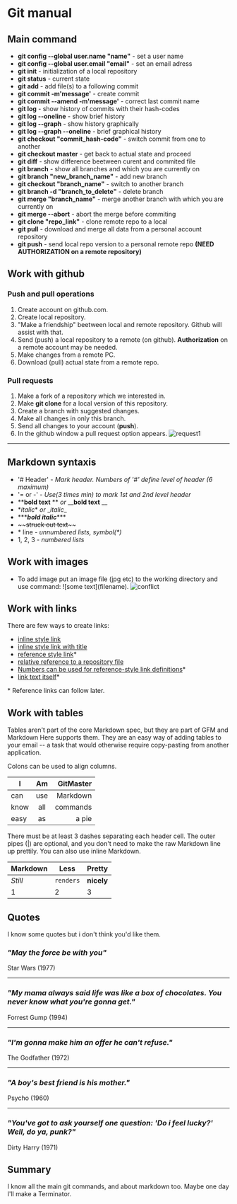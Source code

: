 # Git manual
## Main command

* __git config --global user.name "name"__ - set a user name
* __git config --global user.email "email"__ - set an email adress
* __git init__ - initialization of a local repository
* __git status__ - current state
* __git add__ - add file(s) to a following commit
* __git commit -m'message'__ - create commit
* __git commit --amend -m'message'__ - correct last commit name
* __git log__ - show history of commits with their hash-codes
* __git log --oneline__ - show brief history
* __git log --graph__ - show history graphically
* __git log --graph --oneline__ - brief graphical history
* __git checkout "commit_hash-code"__ - switch commit from one to another
* __git checkout master__ - get back to actual state and proceed
* __git diff__ - show difference beetween curent and commited file
* __git branch__ - show all branches and which you are currently on
* __git branch "new_branch_name"__ - add new branch
* __git checkout "branch_name"__ - switch to another branch
* __git branch -d "branch_to_delete"__ - delete branch
* __git merge "branch_name"__ - merge another branch with which you are currently on
* __git merge --abort__ - abort the merge before commiting
* __git clone "repo_link"__ - clone remote repo to a local
* __git pull__ - download and merge all data from a personal account repository
* __git push__ - send local repo version to a personal remote repo __(NEED AUTHORIZATION on a remote repository)__

## Work with github

### Push and pull operations

1. Create account on github.com.
2. Create local repository.
3. "Make a friendship" beetween local and remote repository. Github will assist with that.
4. Send (push) a local repository to a remote (on github). __Authorization__ on a remote account may be needed.
5. Make changes from a remote PC.
6. Download (pull) actual state from a remote repo.

### Pull requests

1. Make a fork of a repository which we interested in.
2. Make __git clone__ for a local version of this repository.
3. Create a branch with suggested changes.
4. Make all changes in only this branch.
5. Send all changes to your account (__push__).
6. In the github window a pull request option appears.
![request1](request1)


---

## Markdown syntaxis


* '# Header' - _Mark header. Numbers of '#' define level of header (6 maximum)_
* '= or -' - _Use(3 times min) to mark 1st and 2nd level header_
* \*\***bold text** \*\* _or_ \_\___bold text__ \_\_
* \**italic*\* _or_ \__italic_\_
* \*\*\****bold italic***\*\*\*
* \~\~~~struck out text~~\~\~
* \* line - _unnumbered lists, symbol(*)_
* 1, 2, 3 - _numbered lists_

## Work with images

* To add image put an image file (jpg etc) to the working directory and use command: \!\[some text\]\(filename\).
![conflict](Conflict.bmp)
## Work with links
There are few ways to create links:

* [inline style link](https://www.wikipedia.org/)
* [inline style link with title](https://www.wikipedia.org/ "Wikipedia's Homepage")
* [reference style link][Arbitrary case-insensitive reference text]*
* [relative reference to a repository file](https://github.com/TheDarkestSouls/PraiseTheSun)
* [Numbers can be used for reference-style link definitions][1]*
* [link text itself]*

\* Reference links can follow later.

[arbitrary case-insensitive reference text]: https://www.mozilla.org
[1]: https://www.nasa.gov/
[link text itself]: https://www.fourseasons.com/

## Work with tables
Tables aren't part of the core Markdown spec, but they are part of GFM and Markdown Here supports them. They are an easy way of adding tables to your email -- a task that would otherwise require copy-pasting from another application.

Colons can be used to align columns.

| I    | Am  | GitMaster  |
| -----|:---:| ----------:|
| can  | use | Markdown   |
| know | all | commands   |
| easy | as  | a pie      |

There must be at least 3 dashes separating each header cell.
The outer pipes (|) are optional, and you don't need to make the 
raw Markdown line up prettily. You can also use inline Markdown.

Markdown | Less | Pretty
--- | --- | ---
*Still* | `renders` | **nicely**
1 | 2 | 3


## Quotes
I know some quotes but i don't think you'd like them.

### _"May the force be with you"_
Star Wars (1977)
___
### _"My mama always said life was like a box of chocolates. You never know what you're gonna get."_
Forrest Gump (1994)
___
### _"I'm gonna make him an offer he can't refuse."_
The Godfather (1972)
___
### _"A boy's best friend is his mother."_
Psycho (1960)
___
### _"You've got to ask yourself one question: 'Do i feel lucky?' Well, do ya, punk?"_
Dirty Harry (1971)

## Summary
I know all the main git commands, and about markdown too.
Maybe one day I'll make a Terminator. 

